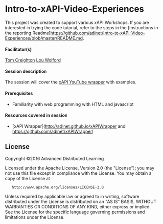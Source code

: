 # Intro-to-xAPI-Video-Experiences

This project was created to support various xAPI Workshops. If you are interested in trying the code tutorial, refer to the steps in the
[Instructions in the reporting Readme]https://github.com/adlnet/Intro-to-xAPI-Video-Experiences/blob/master/README.md.

#### Facilitator(s)
[Tom Creighton](https://www.linkedin.com/pub/tom-creighton/16/9b7/14)
[Lou Wolford](https://www.linkedin.com/pub/lou-wolford/42/747/623)

#### Session description
 The session will cover the [xAPI YouTube wrapper](https://github.com/adlnet/xapi-youtube) with examples.

 #### Prerequisites
 * Familiarity with web programming with HTML and javascript

 #### Resources covered in session
* [xAPI Wrapper](http://adlnet.github.io/xAPIWrapper and https://github.com/adlnet/xAPIWrapper)

## License
   Copyright &copy;2016 Advanced Distributed Learning

   Licensed under the Apache License, Version 2.0 (the "License");
   you may not use this file except in compliance with the License.
   You may obtain a copy of the License at

       http://www.apache.org/licenses/LICENSE-2.0

   Unless required by applicable law or agreed to in writing, software
   distributed under the License is distributed on an "AS IS" BASIS,
   WITHOUT WARRANTIES OR CONDITIONS OF ANY KIND, either express or implied.
   See the License for the specific language governing permissions and
   limitations under the License.
